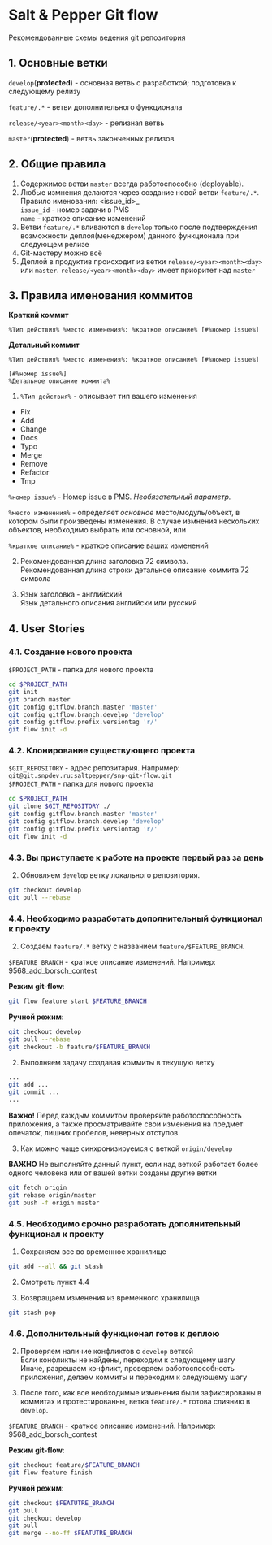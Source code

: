 # Salt & Pepper Git flow

Рекомендованные схемы ведения git репозитория

## 1. Основные ветки
`develop`(**protected**) - основная ветвь с разработкой; подготовка к следующему релизу

`feature/.*` - ветви дополнительного функционала

`release/<year><month><day>` - релизная ветвь

`master`(**protected**) - ветвь законченных релизов

## 2. Общие правила

1. Содержимое ветви `master` всегда работоспособно (deployable).
2. Любые измнения делаются через создание новой ветви `feature/.*`.  
Правило именования: <issue_id>_<name>  
`issue_id` - номер задачи в PMS  
`name` - краткое описание изменений
3. Ветви `feature/.*` вливаются в `develop` только после подтверждения
возможности деплоя(менеджером) данного функционала при следующем релизе
4. Git-мастеру можно всё
5. Деплой в продуктив происходит из ветки `release/<year><month><day>` или `master`.
`release/<year><month><day>` имеет приоритет над `master`

## 3. Правила именования коммитов

**Краткий коммит**
```
%Тип действия% %место изменения%: %краткое описание% [#%номер issue%]
```

**Детальный коммит**
```
%Тип действия% %место изменения%: %краткое описание% [#%номер issue%]

[#%номер issue%]
%Детальное описание коммита%
```

1. `%Тип действия%` - описывает тип вашего изменения
  - Fix
  - Add
  - Change
  - Docs
  - Typo
  - Merge
  - Remove
  - Refactor
  - Tmp

  `%номер issue%` - Номер issue в PMS. *Необязательный параметр.*

  `%место изменения%` - определяет *основное* место/модуль/объект, в котором были произведены изменения.
  В случае измнения нескольких объектов, необходимо выбрать или основной, или

  `%краткое описание%` - краткое описание ваших изменений

2. Рекомендованная длина заголовка 72 символа.  
Рекомендованная длина строки детальное описание коммита 72 символа

3. Язык заголовка - английский  
Язык детального описания английски или русский

## 4. User Stories

### 4.1. Создание нового проекта

  `$PROJECT_PATH` - папка для нового проекта

  ```bash
  cd $PROJECT_PATH
  git init
  git branch master
  git config gitflow.branch.master 'master'
  git config gitflow.branch.develop 'develop'
  git config gitflow.prefix.versiontag 'r/'
  git flow init -d
  ```

### 4.2. Клонирование существующего проекта

  `$GIT_REPOSITORY` - адрес репозитария. Например: `git@git.snpdev.ru:saltpepper/snp-git-flow.git`  
  `$PROJECT_PATH` - папка для нового проекта

  ```bash
  cd $PROJECT_PATH
  git clone $GIT_REPOSITORY ./
  git config gitflow.branch.master 'master'
  git config gitflow.branch.develop 'develop'
  git config gitflow.prefix.versiontag 'r/'
  git flow init -d
  ```

### 4.3. Вы приступаете к работе на проекте первый раз за день

  2. Обновляем `develop` ветку локального репозитория.

  ```bash
  git checkout develop
  git pull --rebase
  ```

### 4.4. Необходимо разработать дополнительный функционал к проекту

  2. Создаем `feature/.*` ветку с названием `feature/$FEATURE_BRANCH`.

  `$FEATURE_BRANCH` - краткое описание изменений. Например: 9568_add_borsch_contest

  **Режим git-flow**:

  ```bash
  git flow feature start $FEATURE_BRANCH
  ```

  **Ручной режим**:

  ```bash
  git checkout develop
  git pull --rebase
  git checkout -b feature/$FEATURE_BRANCH
  ```

  2. Выполняем задачу создавая коммиты в текущую ветку

  ```bash
  ...
  git add ...
  git commit ...
  ...
  ```
  **Важно!**
  Перед каждым коммитом проверяйте работоспособность приложения, а также
  просматривайте свои изменения на предмет опечаток, лишних пробелов, неверных
  отступов.

  3. Как можно чаще синхронизируемся с веткой `origin/develop`

  **ВАЖНО**
  Не выполняйте данный пункт, если над веткой работает более одного человека или от вашей ветки созданы другие ветки
  
  ```bash
  git fetch origin
  git rebase origin/master
  git push -f origin master
  ```

### 4.5. Необходимо **срочно** разработать дополнительный функционал к проекту

  1. Сохраняем все во временное хранилище

  ```bash
  git add --all && git stash
  ```

  2. Смотреть пункт 4.4

  3. Возвращаем изменения из временного хранилища

  ```bash
  git stash pop
  ```

### 4.6. Дополнительный функционал готов к деплою

  2. Проверяем наличие конфликтов с `develop` веткой  
  Если конфликты не найдены, переходим к следующему шагу  
  Иначе, разрешаем конфликт, проверяем работоспособность приложения, делаем коммиты и переходим к следующему шагу

  2. После того, как все необходимые изменения были зафиксированы в коммитах и
  протестированны, ветка `feature/.*` готова слиянию в `develop`.

  `$FEATURE_BRANCH` - краткое описание изменений. Например: 9568_add_borsch_contest

  **Режим git-flow**:

  ```bash
  git checkout feature/$FEATURE_BRANCH
  git flow feature finish
  ```

  **Ручной режим**:

  ```bash
  git checkout $FEATUTRE_BRANCH
  git pull
  git checkout develop
  git pull
  git merge --no-ff $FEATUTRE_BRANCH
  ```
